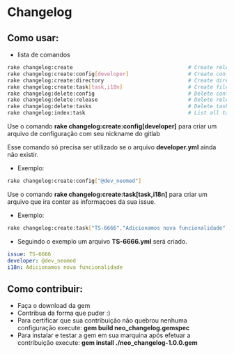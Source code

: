 # Changelog

## Como usar:

- lista de comandos

```bash
rake changelog:create                                     # Create release file
rake changelog:create:config[developer]                   # Create config file to store developer name
rake changelog:create:directory                           # Create directories
rake changelog:create:task[task,i18n]                     # Create file to describe the issue that is under development
rake changelog:delete:config                              # Delete config directory
rake changelog:delete:release                             # Delete release directory
rake changelog:delete:tasks                               # Delete tasks directory
rake changelog:index:task                                 # List all tasks
```

Use o comando **rake changelog:create:config[developer]** para criar um arquivo de configuração com seu nickname do gitlab

Esse comando só precisa ser utilizado se o arquivo **developer.yml** ainda não existir.

- Exemplo:

```bash
rake changelog:create:config["@dev_neomed"]
```
Use o comando **rake changelog:create:task[task,i18n]** para criar um arquivo que ira conter as informaçoes da sua issue.

- Exemplo:

```bash
rake changelog:create:task["TS-6666","Adicionamos nova funcionalidade"]
```

- Seguindo o exemplo um arquivo **TS-6666.yml** será criado.

```yml
issue: TS-6666
developer: @dev_neomed 
i18n: Adicionamos nova funcionalidade
```

## Como contribuir:

- Faça o download da gem
- Contribua da forma que puder :)
- Para certificar que sua contribuição não quebrou nenhuma configuração execute: **gem build neo_changelog.gemspec**
- Para instalar e testar a gem em sua marquina após efetuar a contribuição execute: **gem install ./neo_changelog-1.0.0.gem** 
